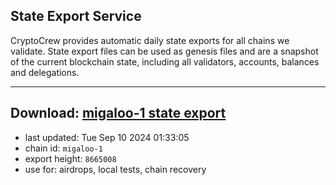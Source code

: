 ## State Export Service
CryptoCrew provides automatic daily state exports for all chains we validate. State export files can be used as genesis files and are a snapshot of the current blockchain state, including all validators, accounts, balances and delegations.

---
**Download: [migaloo-1 state export](https://dl-eu2.ccvalidators.com/SERVICE/migaloo/migaloo-1_export_8665008.json)**
---

- last updated: Tue Sep 10 2024 01:33:05
- chain id: `migaloo-1`
- export height: `8665008`
- use for: airdrops, local tests, chain recovery
